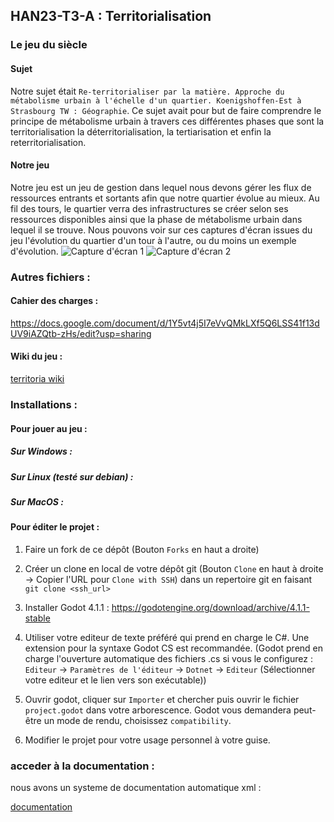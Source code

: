 ## HAN23-T3-A : Territorialisation

### Le jeu du siècle

#### Sujet

Notre sujet était `Re-territorialiser par la matière. Approche du métabolisme urbain à l'échelle d'un quartier. Koenigshoffen-Est à Strasbourg TW : Géographie`.
Ce sujet avait pour but de faire comprendre le principe de métabolisme urbain à travers ces différentes phases que sont la territorialisation la déterritorialisation, la tertiarisation et enfin la reterritorialisation.

#### Notre jeu

Notre jeu est un jeu de gestion dans lequel nous devons gérer les flux de ressources entrants et sortants afin que notre quartier évolue au mieux. Au fil des tours, le quartier verra des infrastructures se créer selon ses ressources disponibles ainsi que la phase de métabolisme urbain dans lequel il se trouve.
Nous pouvons voir sur ces captures d'écran issues du jeu l'évolution du quartier d'un tour à l'autre, ou du moins un exemple d'évolution.
![Capture d'écran 1](screens/ScreenInGame1.png "Quartier au tour 10")
![Capture d'écran 2](screens/ScreenInGame2.png "Quartier au tour 11")

### Autres fichiers : 

#### Cahier des charges : 

https://docs.google.com/document/d/1Y5vt4j5I7eVvQMkLXf5Q6LSS41f13dUV9iAZQtb-zHs/edit?usp=sharing

#### Wiki du jeu : 

[territoria wiki](wikiDescription.md)

### Installations :

#### Pour jouer au jeu : 

##### Sur Windows : 

##### Sur Linux (testé sur debian) :

##### Sur MacOS : 

#### Pour éditer le projet : 

1. Faire un fork de ce dépôt (Bouton `Forks` en haut a droite)

2. Créer un clone en local de votre dépôt git (Bouton `Clone` en haut à droite -> Copier l'URL pour `Clone with SSH`)
dans un repertoire git en faisant `git clone <ssh_url>`

3. Installer Godot 4.1.1 : https://godotengine.org/download/archive/4.1.1-stable

4. Utiliser votre editeur de texte préféré qui prend en charge le C#. Une extension pour la syntaxe Godot CS est recommandée.
(Godot prend en charge l'ouverture automatique des fichiers .cs si vous le configurez :
`Editeur` -> `Paramètres de l'éditeur` -> `Dotnet` -> `Editeur` (Sélectionner votre editeur et le lien vers son exécutable))

5. Ouvrir godot, cliquer sur `Importer` et chercher puis ouvrir le fichier `project.godot` dans votre arborescence. 
Godot vous demandera peut-être un mode de rendu, choisissez `compatibility`.

6. Modifier le projet pour votre usage personnel à votre guise.

### acceder à la documentation : 

nous avons un systeme de documentation automatique xml :

[documentation]( TerritoriaV1/bin/Territoria.XML)
